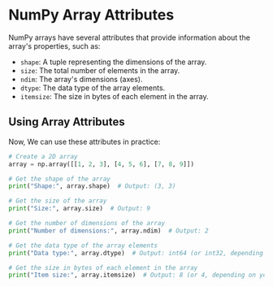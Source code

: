 # NumPy Array Attributes

NumPy arrays have several attributes that provide information about the array's properties, such as:

- `shape`: A tuple representing the dimensions of the array.
- `size`: The total number of elements in the array.
- `ndim`: The array's dimensions (axes).
- `dtype`: The data type of the array elements.
- `itemsize`: The size in bytes of each element in the array.

## Using Array Attributes

Now, We can use these attributes in practice:

```python
# Create a 2D array
array = np.array([[1, 2, 3], [4, 5, 6], [7, 8, 9]])

# Get the shape of the array
print("Shape:", array.shape)  # Output: (3, 3)

# Get the size of the array
print("Size:", array.size)  # Output: 9

# Get the number of dimensions of the array
print("Number of dimensions:", array.ndim)  # Output: 2

# Get the data type of the array elements
print("Data type:", array.dtype)  # Output: int64 (or int32, depending on your system)

# Get the size in bytes of each element in the array
print("Item size:", array.itemsize)  # Output: 8 (or 4, depending on your system)
```
